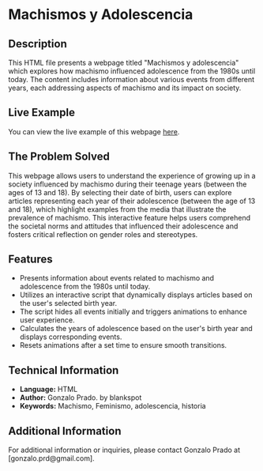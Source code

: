 <h1>Machismos y Adolescencia</h1>

<h2>Description</h2>

<p>This HTML file presents a webpage titled "Machismos y adolescencia" which explores how machismo influenced adolescence from the 1980s until today. The content includes information about various events from different years, each addressing aspects of machismo and its impact on society.</p>

<h2>Live Example</h2>

<p>You can view the live example of this webpage <a href="https://machismo-adolescencia.ar/index.html" target="_blank">here</a>.</p>

<h2>The Problem Solved</h2>

<p>This webpage allows users to understand the experience of growing up in a society influenced by machismo during their teenage years (between the ages of 13 and 18). By selecting their date of birth, users can explore articles representing each year of their adolescence (between the age of 13 and 18), which highlight examples from the media that illustrate the prevalence of machismo. This interactive feature helps users comprehend the societal norms and attitudes that influenced their adolescence and fosters critical reflection on gender roles and stereotypes.</p>

<h2>Features</h2>

<ul>
  <li>Presents information about events related to machismo and adolescence from the 1980s until today.</li>
  <li>Utilizes an interactive script that dynamically displays articles based on the user's selected birth year.</li>
  <li>The script hides all events initially and triggers animations to enhance user experience.</li>
  <li>Calculates the years of adolescence based on the user's birth year and displays corresponding events.</li>
  <li>Resets animations after a set time to ensure smooth transitions.</li>
</ul>

<h2>Technical Information</h2>

<ul>
  <li><strong>Language:</strong> HTML</li>
  <li><strong>Author:</strong> Gonzalo Prado. by blankspot</li>
  <li><strong>Keywords:</strong> Machismo, Feminismo, adolescencia, historia</li>
</ul>

<h2>Additional Information</h2>

<p>For additional information or inquiries, please contact Gonzalo Prado at [gonzalo.prd@gmail.com].</p>
